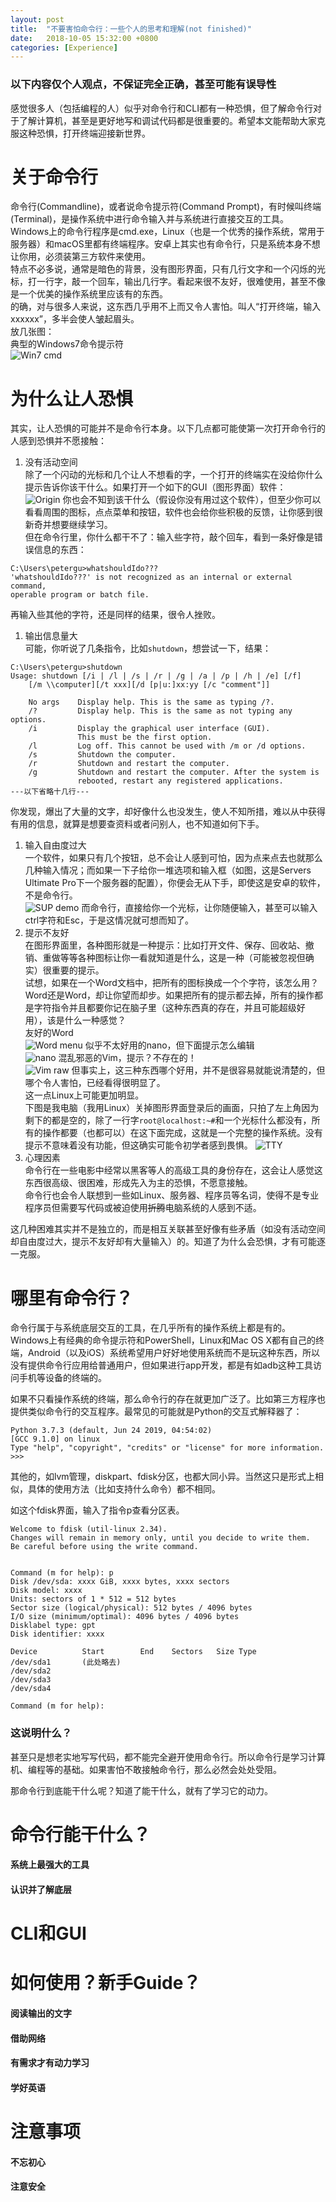 ```yaml
---
layout:	post
title:	"不要害怕命令行：一些个人的思考和理解(not finished)"
date:	2018-10-05 15:32:00 +0800
categories: [Experience]
---
```

### 以下内容仅个人观点，不保证完全正确，甚至可能有误导性
感觉很多人（包括编程的人）似乎对命令行和CLI都有一种恐惧，但了解命令行对于了解计算机，甚至是更好地写和调试代码都是很重要的。希望本文能帮助大家克服这种恐惧，打开终端迎接新世界。  
# 关于命令行
命令行(Commandline)，或者说命令提示符(Command Prompt)，有时候叫终端(Terminal)，是操作系统中进行命令输入并与系统进行直接交互的工具。Windows上的命令行程序是cmd.exe，Linux（也是一个优秀的操作系统，常用于服务器）和macOS里都有终端程序。安卓上其实也有命令行，只是系统本身不想让你用，必须装第三方软件来使用。  
特点不必多说，通常是暗色的背景，没有图形界面，只有几行文字和一个闪烁的光标，打一行字，敲一个回车，输出几行字。看起来很不友好，很难使用，甚至不像是一个优美的操作系统里应该有的东西。  
的确，对与很多人来说，这东西几乎用不上而又令人害怕。叫人“打开终端，输入xxxxxx”，多半会使人皱起眉头。  
放几张图：  
典型的Windows7命令提示符  
![Win7 cmd](/images/wincmd.png)

# 为什么让人恐惧
其实，让人恐惧的可能并不是命令行本身。以下几点都可能使第一次打开命令行的人感到恐惧并不愿接触：  
1. 没有活动空间  
除了一个闪动的光标和几个让人不想看的字，一个打开的终端实在没给你什么提示告诉你该干什么。如果打开一个如下的GUI（图形界面）软件：  
![Origin](/images/origin_overview.png)
你也会不知到该干什么（假设你没有用过这个软件），但至少你可以看看周围的图标，点点菜单和按钮，软件也会给你些积极的反馈，让你感到很新奇并想要继续学习。  
但在命令行里，你什么都干不了：输入些字符，敲个回车，看到一条好像是错误信息的东西：  
```
C:\Users\petergu>whatshouldIdo???
'whatshouldIdo???' is not recognized as an internal or external command,
operable program or batch file.
```
再输入些其他的字符，还是同样的结果，很令人挫败。
1. 输出信息量大  
可能，你听说了几条指令，比如`shutdown`，想尝试一下，结果：  
```
C:\Users\petergu>shutdown
Usage: shutdown [/i | /l | /s | /r | /g | /a | /p | /h | /e] [/f]
    [/m \\computer][/t xxx][/d [p|u:]xx:yy [/c "comment"]]

    No args    Display help. This is the same as typing /?.
    /?         Display help. This is the same as not typing any options.
    /i         Display the graphical user interface (GUI).
               This must be the first option.
    /l         Log off. This cannot be used with /m or /d options.
    /s         Shutdown the computer.
    /r         Shutdown and restart the computer.
    /g         Shutdown and restart the computer. After the system is
               rebooted, restart any registered applications.
---以下省略十几行---
```
你发现，爆出了大量的文字，却好像什么也没发生，使人不知所措，难以从中获得有用的信息，就算是想要查资料或者问别人，也不知道如何下手。  
1. 输入自由度过大  
一个软件，如果只有几个按钮，总不会让人感到可怕，因为点来点去也就那么几种输入情况；而如果一下子给你一堆选项和输入框（如图，这是Servers Ultimate Pro下一个服务器的配置），你便会无从下手，即使这是安卓的软件，不是命令行。  
![SUP demo](/images/sup_demo_small.jpg)
而命令行，直接给你一个光标，让你随便输入，甚至可以输入ctrl字符和Esc，于是这情况就可想而知了。  
1. 提示不友好  
在图形界面里，各种图形就是一种提示：比如打开文件、保存、回收站、撤销、重做等等各种图标让你一看就知道是什么，这是一种（可能被忽视但确实）很重要的提示。  
试想，如果在一个Word文档中，把所有的图标换成一个个字符，该怎么用？Word还是Word，却让你望而却步。如果把所有的提示都去掉，所有的操作都是字符指令并且都要你记在脑子里（这种东西真的存在，并且可能超级好用），该是什么一种感觉？  
友好的Word  
![Word menu](/images/word_menu.PNG)
似乎不太好用的nano，但下面提示怎么编辑  
![nano](/images/nano.png)
混乱邪恶的Vim，提示？不存在的！  
![Vim raw](/images/vimraw.png)
但事实上，这三种东西哪个好用，并不是很容易就能说清楚的，但哪个令人害怕，已经看得很明显了。  
这一点Linux上可能更加明显。  
下图是我电脑（我用Linux）关掉图形界面登录后的画面，只拍了左上角因为剩下的都是空的，除了一行字`root@localhost:~#`和一个光标什么都没有，所有的操作都要（也都可以）在这下面完成，这就是一个完整的操作系统。没有提示不意味着没有功能，但这确实可能令初学者感到畏惧。
![TTY](/images/ttysmall.jpg)
1. 心理因素  
命令行在一些电影中经常以黑客等人的高级工具的身份存在，这会让人感觉这东西很高级、很困难，形成先入为主的恐惧，不愿意接触。  
命令行也会令人联想到一些如Linux、服务器、程序员等名词，使得不是专业程序员但需要写代码或被迫使用~~折腾~~电脑系统的人感到不适。

这几种困难其实并不是独立的，而是相互关联甚至好像有些矛盾（如没有活动空间却自由度过大，提示不友好却有大量输入）的。知道了为什么会恐惧，才有可能逐一克服。

# 哪里有命令行？

命令行属于与系统底层交互的工具，在几乎所有的操作系统上都是有的。Windows上有经典的命令提示符和PowerShell，Linux和Mac OS X都有自己的终端，Android（以及iOS）系统希望用户好好地使用系统而不是玩这种东西，所以没有提供命令行应用给普通用户，但如果进行app开发，都是有如adb这种工具访问手机等设备的终端的。

如果不只看操作系统的终端，那么命令行的存在就更加广泛了。比如第三方程序也提供类似命令行的交互程序。最常见的可能就是Python的交互式解释器了：

```
Python 3.7.3 (default, Jun 24 2019, 04:54:02) 
[GCC 9.1.0] on linux
Type "help", "copyright", "credits" or "license" for more information.
>>> 

```

其他的，如lvm管理，diskpart、fdisk分区，也都大同小异。当然这只是形式上相似，具体的使用方法（比如支持什么命令）都不相同。

如这个fdisk界面，输入了指令p查看分区表。

```
Welcome to fdisk (util-linux 2.34).
Changes will remain in memory only, until you decide to write them.
Be careful before using the write command.


Command (m for help): p
Disk /dev/sda: xxxx GiB, xxxx bytes, xxxx sectors
Disk model: xxxx
Units: sectors of 1 * 512 = 512 bytes
Sector size (logical/physical): 512 bytes / 4096 bytes
I/O size (minimum/optimal): 4096 bytes / 4096 bytes
Disklabel type: gpt
Disk identifier: xxxx

Device          Start        End    Sectors   Size Type
/dev/sda1   	(此处略去)
/dev/sda2  
/dev/sda3  
/dev/sda4  

Command (m for help): 

```

### 这说明什么？

甚至只是想老实地写写代码，都不能完全避开使用命令行。所以命令行是学习计算机、编程等的基础。如果害怕不敢接触命令行，那么必然会处处受阻。

那命令行到底能干什么呢？知道了能干什么，就有了学习它的动力。

# 命令行能干什么？

#### 系统上最强大的工具



#### 认识并了解底层




# CLI和GUI


# 如何使用？新手Guide？

#### 阅读输出的文字
#### 借助网络
#### 有需求才有动力学习

#### 学好英语

# 注意事项

#### 不忘初心

#### 注意安全



